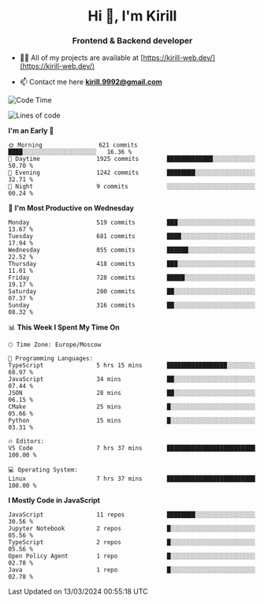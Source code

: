 <h1 align="center">Hi 👋, I'm Kirill</h1>
<h3 align="center">Frontend & Backend developer</h3>

- 👨‍💻 All of my projects are available at [https://kirill-web.dev/](https://kirill-web.dev/)

- 📫 Contact me here **kirill.9992@gmail.com**











<!--START_SECTION:waka-->
![Code Time](http://img.shields.io/badge/Code%20Time-1%2C695%20hrs%2052%20mins-blue)

![Lines of code](https://img.shields.io/badge/From%20Hello%20World%20I%27ve%20Written-4.3%20million%20lines%20of%20code-blue)

**I'm an Early 🐤** 

```text
🌞 Morning                621 commits         ████░░░░░░░░░░░░░░░░░░░░░   16.36 % 
🌆 Daytime                1925 commits        █████████████░░░░░░░░░░░░   50.70 % 
🌃 Evening                1242 commits        ████████░░░░░░░░░░░░░░░░░   32.71 % 
🌙 Night                  9 commits           ░░░░░░░░░░░░░░░░░░░░░░░░░   00.24 % 
```
📅 **I'm Most Productive on Wednesday** 

```text
Monday                   519 commits         ███░░░░░░░░░░░░░░░░░░░░░░   13.67 % 
Tuesday                  681 commits         ████░░░░░░░░░░░░░░░░░░░░░   17.94 % 
Wednesday                855 commits         ██████░░░░░░░░░░░░░░░░░░░   22.52 % 
Thursday                 418 commits         ███░░░░░░░░░░░░░░░░░░░░░░   11.01 % 
Friday                   728 commits         █████░░░░░░░░░░░░░░░░░░░░   19.17 % 
Saturday                 280 commits         ██░░░░░░░░░░░░░░░░░░░░░░░   07.37 % 
Sunday                   316 commits         ██░░░░░░░░░░░░░░░░░░░░░░░   08.32 % 
```


📊 **This Week I Spent My Time On** 

```text
🕑︎ Time Zone: Europe/Moscow

💬 Programming Languages: 
TypeScript               5 hrs 15 mins       █████████████████░░░░░░░░   68.97 % 
JavaScript               34 mins             ██░░░░░░░░░░░░░░░░░░░░░░░   07.44 % 
JSON                     28 mins             ██░░░░░░░░░░░░░░░░░░░░░░░   06.15 % 
CMake                    25 mins             █░░░░░░░░░░░░░░░░░░░░░░░░   05.66 % 
Python                   15 mins             █░░░░░░░░░░░░░░░░░░░░░░░░   03.31 % 

🔥 Editors: 
VS Code                  7 hrs 37 mins       █████████████████████████   100.00 % 

💻 Operating System: 
Linux                    7 hrs 37 mins       █████████████████████████   100.00 % 
```

**I Mostly Code in JavaScript** 

```text
JavaScript               11 repos            ████████░░░░░░░░░░░░░░░░░   30.56 % 
Jupyter Notebook         2 repos             █░░░░░░░░░░░░░░░░░░░░░░░░   05.56 % 
TypeScript               2 repos             █░░░░░░░░░░░░░░░░░░░░░░░░   05.56 % 
Open Policy Agent        1 repo              █░░░░░░░░░░░░░░░░░░░░░░░░   02.78 % 
Java                     1 repo              █░░░░░░░░░░░░░░░░░░░░░░░░   02.78 % 
```




 Last Updated on 13/03/2024 00:55:18 UTC
<!--END_SECTION:waka-->
